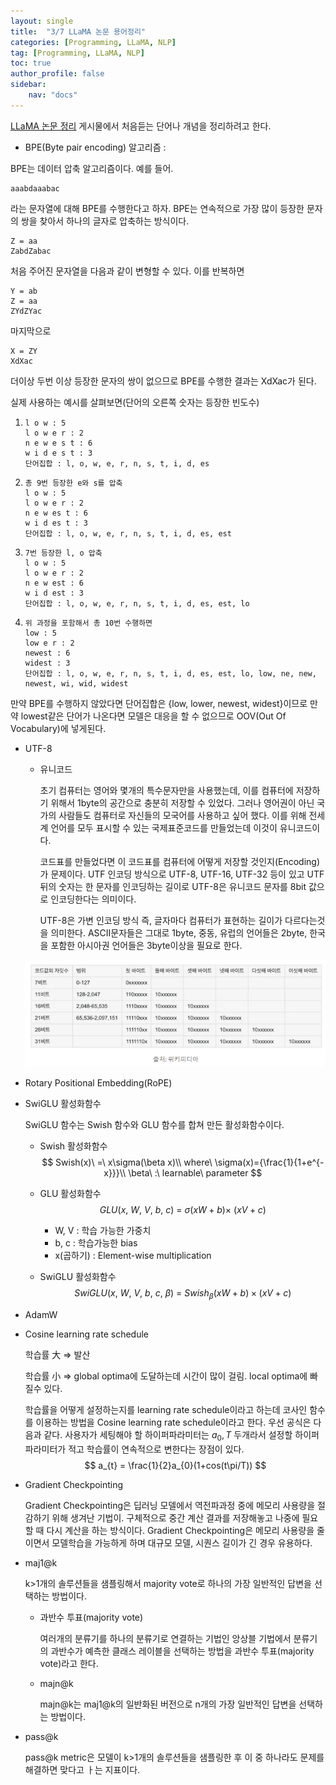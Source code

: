 ```yaml
---
layout: single
title:  "3/7 LLaMA 논문 용어정리"
categories: [Programming, LLaMA, NLP]
tag: [Programming, LLaMA, NLP]
toc: true
author_profile: false
sidebar:
    nav: "docs"
---
```


[LLaMA 논문 정리](https://swyoo5.github.io/programming/llama/nlp/LLaMA/) 게시물에서 처음듣는 단어나 개념을 정리하려고 한다. 

*  BPE(Byte pair encoding) 알고리즘 : 

  BPE는 데이터 압축 알고리즘이다. 예를 들어.

  ```
  aaabdaaabac
  ```

  라는 문자열에 대해 BPE를 수행한다고 하자. BPE는 연속적으로 가장 많이 등장한 문자의 쌍을 찾아서 하나의 글자로 압축하는 방식이다.

  ```
  Z = aa
  ZabdZabac
  ```

  처음 주어진 문자열을 다음과 같이 변형할 수 있다. 이를 반복하면

  ```
  Y = ab
  Z = aa
  ZYdZYac
  ```

  마지막으로

  ```
  X = ZY
  XdXac
  ```

  더이상 두번 이상 등장한 문자의 쌍이 없으므로 BPE를 수행한 결과는 XdXac가 된다.

  실제 사용하는 예시를 살펴보면(단어의 오른쪽 숫자는 등장한 빈도수)

  1.  ```
      l o w : 5
      l o w e r : 2
      n e w e s t : 6
      w i d e s t : 3
      단어집합 : l, o, w, e, r, n, s, t, i, d, es
      ```

  2.  ```
      총 9번 등장한 e와 s를 압축
      l o w : 5
      l o w e r : 2
      n e w es t : 6
      w i d es t : 3
      단어집합 : l, o, w, e, r, n, s, t, i, d, es, est
      ```

  3. ```
     7번 등장한 l, o 압축
     l o w : 5
     l o w e r : 2
     n e w est : 6
     w i d est : 3
     단어집합 : l, o, w, e, r, n, s, t, i, d, es, est, lo
     ```

  4. ```
     위 과정을 포함해서 총 10번 수행하면
     low : 5
     low e r : 2
     newest : 6
     widest : 3
     단어집합 : l, o, w, e, r, n, s, t, i, d, es, est, lo, low, ne, new, newest, wi, wid, widest
     ```

  만약 BPE를 수행하지 않았다면 단어집합은 {low, lower, newest, widest}이므로 만약 lowest같은 단어가 나온다면 모델은 대응을 할 수 없으므로 OOV(Out Of Vocabulary)에 넣게된다.

* UTF-8

  * 유니코드

    초기 컴퓨터는 영어와 몇개의 특수문자만을 사용했는데, 이를 컴퓨터에 저장하기 위해서 1byte의 공간으로 충분히 저장할 수 있었다. 그러나 영어권이 아닌 국가의 사람들도 컴퓨터로 자신들의 모국어를 사용하고 싶어 했다. 이를 위해 전세계 언어를 모두 표시할 수 있는 국제표준코드를 만들었는데 이것이 유니코드이다.

    코드표를 만들었다면 이 코드표를 컴퓨터에 어떻게 저장할 것인지(Encoding)가 문제이다. UTF 인코딩 방식으로 UTF-8, UTF-16, UTF-32 등이 있고 UTF 뒤의 숫자는 한 문자를 인코딩하는 길이로 UTF-8은 유니코드 문자를 8bit 값으로 인코딩한다는 의미이다.

    UTF-8은 가변 인코딩 방식 즉, 글자마다 컴퓨터가 표현하는 길이가 다르다는것을 의미한다. ASCII문자들은 그대로 1byte, 중동, 유럽의 언어들은 2byte, 한국을 포함한 아시아권 언어들은 3byte이상을 필요로 한다.

  ![image-20240307180022453](/images/2024-03-07-LLaMA모르는내용/image-20240307180022453.png)

* Rotary Positional Embedding(RoPE)

* SwiGLU 활성화함수

  SwiGLU 함수는 Swish 함수와 GLU 함수를 합쳐 만든 활성화함수이다.

  * Swish 활성화함수
    $$
    Swish(x)\ =\ x\sigma(\beta x)\\
    where\ \sigma(x)={\frac{1}{1+e^{-x}}}\\
    \beta\ :\ learnable\ parameter
    $$

  * GLU 활성화함수
    $$
    GLU(x,\ W,\ V,\ b,\ c)\ =\ \sigma(xW+b) \times\ (xV+c)
    $$

    * W, V : 학습 가능한 가중치
    * b, c : 학습가능한 bias
    * x(곱하기) : Element-wise multiplication

  * SwiGLU 활성화함수
    $$
    SwiGLU(x,\ W,\ V,\ b,\ c,\ \beta)\ =\ Swish_{\beta}(xW+b)\times(xV+c)
    $$

* AdamW

* Cosine learning rate schedule

  학습률 大 => 발산

  학습률 小 => global optima에 도달하는데 시간이 많이 걸림. local optima에 빠질수 있다.

  학습률을 어떻게 설정하는지를 learning rate schedule이라고 하는데 코사인 함수를 이용하는 방법을 Cosine learning rate schedule이라고 한다. 우선 공식은 다음과 같다. 사용자가 세팅해야 할 하이퍼파라미터는 $a_{0}, T$ 두개라서 설정할 하이퍼파라미터가 적고 학습률이 연속적으로 변한다는 장점이 있다.
  $$
  a_{t} = \frac{1}{2}a_{0}(1+cos(t\pi/T))
  $$

* Gradient Checkpointing

  Gradient Checkpointing은 딥러닝 모델에서 역전파과정 중에 메모리 사용량을 절감하기 위해 생겨난 기법이. 구체적으로 중간 계산 결과를 저장해놓고 나중에 필요할 때 다시 계산을 하는 방식이다. Gradient Checkpointing은 메모리 사용량을 줄이면서 모델학습을 가능하게 하며 대규모 모델, 시퀀스 길이가 긴 경우 유용하다.

* maj1@k

  k>1개의 솔루션들을 샘플링해서 majority vote로 하나의 가장 일반적인 답변을 선택하는 방법이다.

  * 과반수 투표(majority vote)

    여러개의 분류기를 하나의 분류기로 연결하는 기법인 앙상블 기법에서 분류기의 과반수가 예측한 클래스 레이블을 선택하는 방법을 과반수 투표(majority vote)라고 한다.

  * majn@k

    majn@k는 maj1@k의 일반화된 버전으로 n개의 가장 일반적인 답변을 선택하는 방법이다.

* pass@k

  pass@k metric은 모델이 k>1개의 솔루션들을 샘플링한 후 이 중 하나라도 문제를 해결하면 맞다고 ㅏ는 지표이다.

  